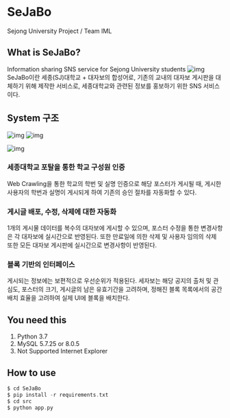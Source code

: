 # SeJaBo
Sejong University Project / Team IML 

## What is SeJaBo?
Information sharing SNS service for Sejong University students
![img](https://blobscdn.gitbook.com/v0/b/gitbook-28427.appspot.com/o/assets%2F-LbSgAnmT2Kj3lFsJTf5%2F-LgfTJXWtCWzHo6gC5AG%2F-LgfW_Yvdq-bNIfkTUS0%2Fimage.png?alt=media&token=303c5558-1acd-4954-9662-410d1961427e)
SeJaBo이란 세종(SJ)대학교 + 대자보의 합성어로, 기존의 교내의 대자보 게시판을 대체하기 위해 제작한 서비스로, 세종대학교와 관련된 정보를 홍보하기 위한 SNS 서비스이다.

## System 구조
![img](https://blobscdn.gitbook.com/v0/b/gitbook-28427.appspot.com/o/assets%2F-LbSgAnmT2Kj3lFsJTf5%2F-LeBDyfCSGBtSo3MM21M%2F-LeBE9ovjft87N3GlchT%2F%EC%8B%9C%EC%8A%A4%ED%85%9C%EA%B5%AC%EC%84%B1%EB%8F%84.png?alt=media&token=31544d9b-c548-428c-bbf5-fa20e1883bb0)
![img](https://blobscdn.gitbook.com/v0/b/gitbook-28427.appspot.com/o/assets%2F-LbSgAnmT2Kj3lFsJTf5%2F-LggiDjGxFRSXGK3HJs5%2F-LggiEFOdns7QzztEEWb%2Fimage.png?alt=media&token=16afe70c-7eb1-44bd-bb3c-bdde59bda7be)

![img](https://postfiles.pstatic.net/MjAxOTA2MDZfNjIg/MDAxNTU5ODMyOTU0ODM1.cbMqhaesAILeGZBn8TRKMtCLxfMoXmLBb9PI8RZu9TQg.IJ4ogu-TpcSIPYri35aYE4sFkaonNCpBy1pn2RzfSJQg.PNG.shino1025/image.png?type=w773)

### 세종대학교 포탈을 통한 학교 구성원 인증

Web Crawling을 통한 학교의 학번 및 실명 인증으로 해당 포스터가 게시될 때, 게시한 사용자의 학번과 실명이 게시되게 하여 기존의 승인 절차를 자동화할 수 있다.


### 게시글 배포, 수정, 삭제에 대한 자동화

1개의 게시물 데이터를 복수의 대자보에 게시할 수 있으며, 포스터 수정을 통한 변경사항은 각 대자보에 실시간으로 반영된다. 또한 만료일에 의한 삭제 및 사용자 임의의 삭제 또한 모든 대자보 게시판에 실시간으로 변경사항이 반영된다.


### 블록 기반의 인터페이스

게시되는 정보에는 보편적으로 우선순위가 적용된다. 세자보는 해당 공지의 출처 및 관심도, 포스터의 크기, 게시글의 남은 유효기간을 고려하며, 정해진 블록 목록에서의 공간 배치 효율을 고려하여 실제 UI에 블록을 배치한다.

## You need this
1. Python 3.7
2. MySQL 5.7.25 or 8.0.5
3. Not Supported Internet Explorer

## How to use

```c
$ cd SeJaBo
$ pip install -r requirements.txt
$ cd src
$ python app.py
```
